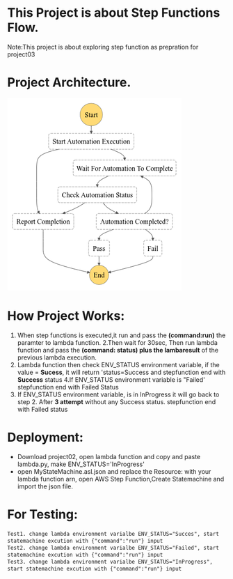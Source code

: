 # This Project is about Step Functions Flow.
 Note:This project is about exploring step function as prepration for project03

# Project Architecture.
![alt text](https://github.com/robudexIT/awsdevopsproject/blob/main/sdlc%20automation/project02/project02.png?raw=true)

# How Project Works:
  1. When step functions is executed,it run and pass the **(command:run)** the paramter to lambda function.
  2.Then wait for 30sec, Then run lambda function and pass the **(command: status) plus the lambaresult** of the previous lambda execution.
  3. Lambda function then check ENV_STATUS environment variable, if the value = **Sucess**, it will return 'status=Success and stepfunction end with **Success** status
  4.If  ENV_STATUS environment variable is "Failed' stepfunction end with Failed Status
  5. If  ENV_STATUS environment variable, is in InProgress it will go back to step 2. After **3 attempt** without any Success status. stepfunction end with Failed status
  

# Deployment:
  - Download project02, open lambda function and copy and paste lambda.py, make ENV_STATUS='InProgress'
  - open MyStateMachine.asl.json and replace the Resource: with your lambda function arn, open AWS Step Function,Create Statemachine and import the json file.
  
  # For Testing:
    Test1. change lambda environment varialbe ENV_STATUS="Succes", start statemachine excution with {"command":"run"} input
    Test2. change lambda environment varialbe ENV_STATUS="Failed", start statemachine excution with {"command":"run"} input
    Test3. change lambda environment varialbe ENV_STATUS="InProgress", start statemachine excution with {"command":"run"} input
